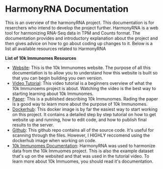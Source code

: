 # HarmonyRNA Documentation

This is an overview of the harmonyRNA project. This documentation is for reserchers who intend to develop the project further. HarmonyRNA is a web tool for harmonizing RNA-Seq data in TPM and Counts format. The documentation provides and introductory explanation about the project and then gives advice on how to go about coding up changes to it. Below is a list all available resources related to HarmonyRNA

**List of 10k Immunomes Resources**
* [Website](https://10kimmunomes.ucsf.edu/): This is the 10k Immunomes website. The purpose of all this documentation is to allow you to understand how this website is built so that you can begin building you own version.
* [Video Tutorial](https://youtu.be/pwBs4J4xDOw): This video tutorial is a beginners overview of what the 10k Immunoems project is about. Watching the video is the best way to starting learning about 10k Immunomes.
* [Paper](https://drive.google.com/file/d/16xouMFAHRIXzRuIgKzalHpPLNAwJRUgS/view?usp=sharing): This is a published describing 10k Immunomes. Rading the paper is a good way to learn more about the purpose of 10k Immunomes.
* [Dockerhub](https://hub.docker.com/r/pupster90/10kimmunomes/tags): This docker image is by far the easiest way to start working on this project. It contains a detailed step by step tutorial on how to get website up and running, how to edit code, and how to publish final results to the server.
* [Github](https://github.com/pupster90/10k_Immunomes): This github repo contains all of the source code. It's useful for scanning through the files. However, I HIGHLY reccomend using the dockerhub image when working on code.
* [10k Immunomes Documentation](https://github.com/pupster90/buttelab_documentation/tree/master/10kImmunomes): HarmonyRNA was used to harmonize data from the 10k Immuomes project. This is also the example dataset that's up on the websited and that was used in the tutorial video. To learn more about 10k Immuomes, you should read it's documentation.

